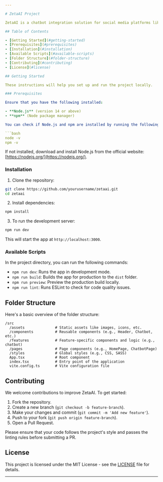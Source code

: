 ```yaml
---

# ZetaAI Project

ZetaAI is a chatbot integration solution for social media platforms like Facebook, Instagram, X, and WhatsApp, leveraging the power of Generative AI to manage user interactions. This repository contains the source code for the ZetaAI platform's frontend, developed using React, Vite, and TypeScript.

## Table of Contents

- [Getting Started](#getting-started)
- [Prerequisites](#prerequisites)
- [Installation](#installation)
- [Available Scripts](#available-scripts)
- [Folder Structure](#folder-structure)
- [Contributing](#contributing)
- [License](#license)

## Getting Started

These instructions will help you set up and run the project locally.

### Prerequisites

Ensure that you have the following installed:

- **Node.js** (version 14 or above)
- **npm** (Node package manager)

You can check if Node.js and npm are installed by running the following commands:

```bash
node -v
npm -v
```

If not installed, download and install Node.js from the official website: [https://nodejs.org/](https://nodejs.org/).

### Installation

1. Clone the repository:

```bash
git clone https://github.com/yourusername/zetaai.git
cd zetaai
```

2. Install dependencies:

```bash
npm install
```

3. To run the development server:

```bash
npm run dev
```

This will start the app at `http://localhost:3000`.

### Available Scripts

In the project directory, you can run the following commands:

- `npm run dev`: Runs the app in development mode.
- `npm run build`: Builds the app for production to the `dist` folder.
- `npm run preview`: Preview the production build locally.
- `npm run lint`: Runs ESLint to check for code quality issues.

## Folder Structure

Here's a basic overview of the folder structure:

```
/src
  /assets              # Static assets like images, icons, etc.
  /components          # Reusable components (e.g., Header, Chatbot, etc.)
  /features            # Feature-specific components and logic (e.g., chatbot)
  /pages               # Page components (e.g., HomePage, ChatbotPage)
  /styles              # Global styles (e.g., CSS, SASS)
  App.tsx              # Root component
  index.tsx            # Entry point of the application
  vite.config.ts       # Vite configuration file
```

## Contributing

We welcome contributions to improve ZetaAI. To get started:

1. Fork the repository.
2. Create a new branch (`git checkout -b feature-branch`).
3. Make your changes and commit (`git commit -m 'Add new feature'`).
4. Push to your fork (`git push origin feature-branch`).
5. Open a Pull Request.

Please ensure that your code follows the project's style and passes the linting rules before submitting a PR.

## License

This project is licensed under the MIT License - see the [LICENSE](LICENSE) file for details.

---
```

